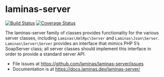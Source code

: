 # laminas-server

[![Build Status](https://travis-ci.org/laminas/laminas-server.svg?branch=master)](https://travis-ci.org/laminas/laminas-server)
[![Coverage Status](https://coveralls.io/repos/github/laminas/laminas-server/badge.svg?branch=master)](https://coveralls.io/github/laminas/laminas-server?branch=master)

The laminas-server family of classes provides functionality for the various server
classes, including `Laminas\XmlRpc\Server` and `Laminas\Json\Server`.
`Laminas\Server\Server` provides an interface that mimics PHP 5’s SoapServer class;
all server classes should implement this interface in order to provide a standard
server API.

- File issues at https://github.com/laminas/laminas-server/issues
- Documentation is at https://docs.laminas.dev/laminas-server/
